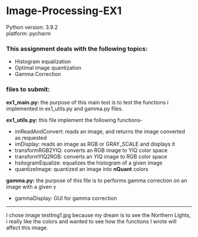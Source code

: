 # Image-Processing-EX1 
 
 Python version: 3.9.2  
 platform: pycharm 

 ### This assignment deals with the following topics:
- Histogram equalization
- Optimal image quantization
- Gamma Correction

 ### files to submit:
**ex1_main.py:** the purpose of this main test is to test the functions i implemented in ex1_utils.py and gamma.py files.  

**ex1_utils.py:** this file implement the following functions-  
- imReadAndConvert: reads an image, and returns the image converted as requested  
- imDisplay: reads an image as RGB or GRAY_SCALE and displays it  
- transformRGB2YIQ: converts an RGB image to YIQ color space  
- transformYIQ2RGB: converts an YIQ image to RGB color space  
- hsitogramEqualize: equalizes the histogram of a given image  
- quantizeImage: quantized an image into **nQuant** colors  

**gamma.py:** the purpose of this file is to performs gamma correction on an image with a given γ  
- gammaDisplay: GUI for gamma correction   
__________________________________________________________________________________________________________________________________________

I chose image testImg1.jpg because my dream is to see the Northern Lights, i really like the colors and wanted to see how the functions I wrote will affect this image.


